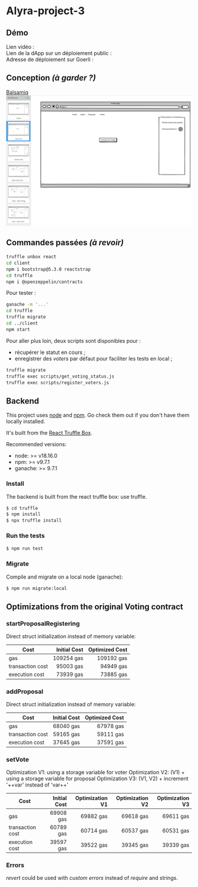 # Alyra-project-3

## Démo
Lien vidéo :  
Lien de la dApp sur un déploiement public :  
Adresse de déploiement sur Goerli :  

## Conception <i>(à garder ?)</i>
[Balsamiq](https://balsamiq.com/)
![Alt text](conception.png)

## Commandes passées <i>(à revoir)</i>
```bash
truffle unbox react
cd client
npm i bootstrap@5.3.0 reactstrap
cd truffle
npm i @openzeppelin/contracts
```

Pour tester :  
```bash
ganache -m '...'
cd truffle
truffle migrate
cd ../client
npm start
```

Pour aller plus loin, deux scripts sont disponibles pour :  
 - récupérer le statut en cours ;
 - enregistrer des <i>voters</i> par défaut pour faciliter les tests en local ;
```bash
truffle migrate
truffle exec scripts/get_voting_status.js
truffle exec scripts/register_voters.js
```

## Backend

This project uses [node](http://nodejs.org) and [npm](https://npmjs.com). Go check them out if you don't have them locally installed.

It's built from the [React Truffle Box](https://trufflesuite.com/boxes/react/).

Recommended versions:

* node: >= v18.16.0
* npm: >= v9.7.1
* ganache: >= 9.7.1

### Install

The backend is built from the react truffle box:  use truffle.

```sh
$ cd truffle 
$ npm install
$ npx truffle install
```

### Run the tests

```sh
$ npm run test
```

### Migrate

Compile and migrate on a local node (ganache):

```sh
$ npm run migrate:local
```

## Optimizations from the original Voting contract

### startProposalRegistering

Direct struct initialization instead of memory variable:

| Cost              | Initial Cost | Optimized Cost |
| ------------------| ------------:| --------------:|
| gas               |   109254 gas |     109192 gas |
| transaction cost  |    95003 gas |      94949 gas |
| execution cost    |    73939 gas |      73885 gas |

### addProposal

Direct struct initialization instead of memory variable:

| Cost              | Initial Cost | Optimized Cost |
| ------------------| ------------:| --------------:|
| gas               |   68040 gas |       67978 gas |
| transaction cost  |    59165 gas |      59111 gas |
| execution cost    |    37645 gas |      37591 gas |

### setVote

Optimization V1: using a storage variable for voter
Optimization V2: (V1) + using a storage variable for proposal
Optimization V3: (V1, V2) + increment '++var' instead of 'var++'

| Cost              | Initial Cost | Optimization V1 | Optimization V2 | Optimization V3 |
| ------------------| ------------:| ---------------:| ---------------:| ---------------:|
| gas               |    69908 gas |       69882 gas |       69618 gas |       69611 gas |
| transaction cost  |    60789 gas |       60714 gas |       60537 gas |       60531 gas |
| execution cost    |    39597 gas |       39522 gas |       39345 gas |       39339 gas |


### Errors

*revert* could be used with *custom errors* instead of *require* and strings.     
